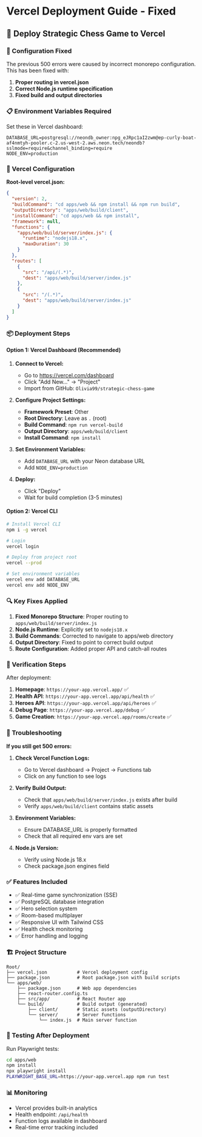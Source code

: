 # Vercel Deployment Guide - Fixed

## 🚀 Deploy Strategic Chess Game to Vercel

### 🔧 Configuration Fixed

The previous 500 errors were caused by incorrect monorepo configuration. This has been fixed with:

1. **Proper routing in vercel.json**
2. **Correct Node.js runtime specification**
3. **Fixed build and output directories**

### 📋 Environment Variables Required

Set these in Vercel dashboard:

```env
DATABASE_URL=postgresql://neondb_owner:npg_eJRpc1aI2zwm@ep-curly-boat-af4nmtyh-pooler.c-2.us-west-2.aws.neon.tech/neondb?sslmode=require&channel_binding=require
NODE_ENV=production
```

### 🔧 Vercel Configuration

**Root-level vercel.json:**
```json
{
  "version": 2,
  "buildCommand": "cd apps/web && npm install && npm run build",
  "outputDirectory": "apps/web/build/client",
  "installCommand": "cd apps/web && npm install",
  "framework": null,
  "functions": {
    "apps/web/build/server/index.js": {
      "runtime": "nodejs18.x",
      "maxDuration": 30
    }
  },
  "routes": [
    {
      "src": "/api/(.*)",
      "dest": "apps/web/build/server/index.js"
    },
    {
      "src": "/(.*)", 
      "dest": "apps/web/build/server/index.js"
    }
  ]
}
```

### 📦 Deployment Steps

#### Option 1: Vercel Dashboard (Recommended)

1. **Connect to Vercel:**
   - Go to https://vercel.com/dashboard
   - Click "Add New..." → "Project"
   - Import from GitHub: `Olivia99/strategic-chess-game`

2. **Configure Project Settings:**
   - **Framework Preset**: Other
   - **Root Directory**: Leave as `.` (root)
   - **Build Command**: `npm run vercel-build`
   - **Output Directory**: `apps/web/build/client`
   - **Install Command**: `npm install`

3. **Set Environment Variables:**
   - Add `DATABASE_URL` with your Neon database URL
   - Add `NODE_ENV=production`

4. **Deploy:**
   - Click "Deploy"
   - Wait for build completion (3-5 minutes)

#### Option 2: Vercel CLI

```bash
# Install Vercel CLI
npm i -g vercel

# Login
vercel login

# Deploy from project root
vercel --prod

# Set environment variables
vercel env add DATABASE_URL
vercel env add NODE_ENV
```

### 🔍 Key Fixes Applied

1. **Fixed Monorepo Structure**: Proper routing to `apps/web/build/server/index.js`
2. **Node.js Runtime**: Explicitly set to `nodejs18.x`
3. **Build Commands**: Corrected to navigate to apps/web directory
4. **Output Directory**: Fixed to point to correct build output
5. **Route Configuration**: Added proper API and catch-all routes

### 🧪 Verification Steps

After deployment:

1. **Homepage**: `https://your-app.vercel.app/` ✅
2. **Health API**: `https://your-app.vercel.app/api/health` ✅
3. **Heroes API**: `https://your-app.vercel.app/api/heroes` ✅
4. **Debug Page**: `https://your-app.vercel.app/debug` ✅
5. **Game Creation**: `https://your-app.vercel.app/rooms/create` ✅

### 🐛 Troubleshooting

**If you still get 500 errors:**

1. **Check Vercel Function Logs:**
   - Go to Vercel dashboard → Project → Functions tab
   - Click on any function to see logs

2. **Verify Build Output:**
   - Check that `apps/web/build/server/index.js` exists after build
   - Verify `apps/web/build/client` contains static assets

3. **Environment Variables:**
   - Ensure DATABASE_URL is properly formatted
   - Check that all required env vars are set

4. **Node.js Version:**
   - Verify using Node.js 18.x
   - Check package.json engines field

### ✅ Features Included

- ✅ Real-time game synchronization (SSE)
- ✅ PostgreSQL database integration  
- ✅ Hero selection system
- ✅ Room-based multiplayer
- ✅ Responsive UI with Tailwind CSS
- ✅ Health check monitoring
- ✅ Error handling and logging

### 🏗️ Project Structure

```
Root/
├── vercel.json           # Vercel deployment config
├── package.json          # Root package.json with build scripts
└── apps/web/
    ├── package.json      # Web app dependencies
    ├── react-router.config.ts
    ├── src/app/          # React Router app
    └── build/            # Build output (generated)
        ├── client/       # Static assets (outputDirectory)
        └── server/       # Server functions
            └── index.js  # Main server function
```

### 🧪 Testing After Deployment

Run Playwright tests:

```bash
cd apps/web
npm install
npx playwright install
PLAYWRIGHT_BASE_URL=https://your-app.vercel.app npm run test
```

### 📊 Monitoring

- Vercel provides built-in analytics
- Health endpoint: `/api/health`
- Function logs available in dashboard
- Real-time error tracking included